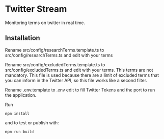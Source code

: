 # Twitter Stream

Monitoring terms on twitter in real time.

## Installation

Rename src/config/researchTerms.template.ts to src/config/researchTerms.ts and edit with your terms

Rename src/config/excludedTerms.template.ts to src/config/excludedTerms.ts and edit with your terms. This terms are not mandatory. This file is used because there are a limit of excluded terms that you can inform in the Twitter API, so this file works like a second filter.

Rename .env.template to .env edit to fill Twitter Tokens and the port to run the application.

Run

```shell
npm install
```

and to test or publish with:

```shell
npm run build
```
